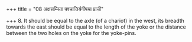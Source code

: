 +++
title = "08 अक्षसम्मिता पश्चात्तिर्यगीषया प्राची"

+++
8. It should be equal to the axle (of a chariot) in the west, its breadth towards the east should be equal to the length of the yoke or the distance between the two holes on the yoke for the yoke-pins.
